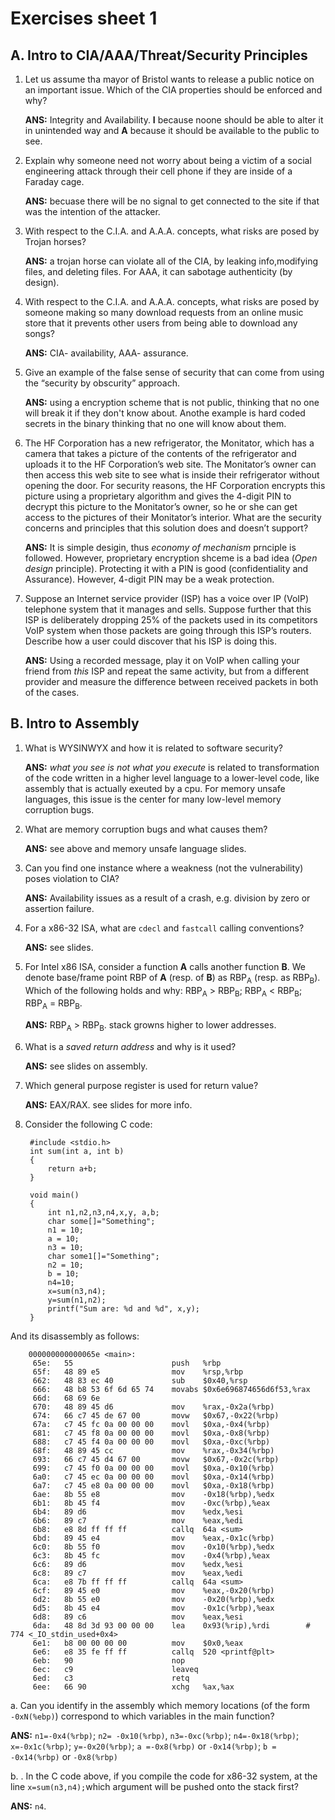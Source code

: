 # Exercises sheet 1

## A. Intro to CIA/AAA/Threat/Security Principles
1. Let us assume tha mayor of Bristol wants to release a public notice on an important issue. Which of the CIA properties should be enforced and why?

	**ANS:** Integrity and Availability. **I** because noone should be able to alter it in unintended way and **A** because it should be available to the public to see.
2. Explain why someone need not worry about being a victim of a social engineering attack through their cell phone if they are inside of a Faraday cage.

	**ANS:** becuase there will be no signal to get connected to the site if that was the intention of the attacker.
3. With respect to the C.I.A. and A.A.A. concepts, what risks are posed by Trojan horses?

	**ANS:** a trojan horse can violate all of the CIA, by leaking info,modifying files, and deleting files. For AAA, it can sabotage authenticity (by design).
4. With respect to the C.I.A. and A.A.A. concepts, what risks are posed by someone making so many download requests from an online music store that it prevents other users from being able to download any songs?

	**ANS:** CIA- availability, AAA- assurance.
5. Give an example of the false sense of security that can come from using the “security by obscurity” approach.

	**ANS:** using a encryption scheme that is not public, thinking that no one will break it if they don't know about. Anothe example is hard coded secrets in the binary thinking that no one will know about them.
6. The HF Corporation has a new refrigerator, the Monitator, which has a camera that takes a picture of the contents of the refrigerator and uploads it to the HF Corporation’s web site. The Monitator’s owner can then access this web site to see what is inside their refrigerator without opening the door. For security reasons, the HF Corporation encrypts this picture using a proprietary algorithm and gives the 4-digit PIN to decrypt this picture to the Monitator’s owner, so he or she can get access to the pictures of their Monitator’s interior. What are the security concerns and principles that this solution does and doesn’t support?

	**ANS:** It is simple desigin, thus *economy of mechanism* prnciple is followed. However, proprietary encryption shceme is a bad idea (*Open design* principle). Protecting it with a PIN is good (confidentiality and Assurance). However, 4-digit PIN may be a weak protection.
7. Suppose an Internet service provider (ISP) has a voice over IP (VoIP) telephone system that it manages and sells. Suppose further that this ISP is deliberately dropping 25% of the packets used in its competitors VoIP system when those packets are going through this ISP’s routers. Describe how a user could discover that his ISP is doing this.

	**ANS:** Using a recorded message, play it on VoIP when calling your friend from *this* ISP and repeat the same activity, but from a different provider and measure the difference between received packets in both of the cases.

## B. Intro to Assembly

1. What is WYSINWYX and how it is related to software security?

	**ANS:** *what you see is not what you execute* is related to transformation of the code written in a higher level language to a lower-level code, like assembly that is actually exeuted by a cpu. For memory unsafe languages, this issue is the center for many low-level memory corruption bugs.
2. What are memory corruption bugs and what causes them?

	**ANS:** see above and memory unsafe language slides.
3. Can you find one instance where a weakness (not the vulnerability) poses violation to CIA?

	**ANS:** Availability issues as a result of a crash, e.g. division by zero or assertion failure.
4. For a x86-32 ISA, what are `cdecl` and `fastcall` calling conventions?

	**ANS:** see slides.
5. For Intel x86 ISA, consider a function **A** calls another function **B**. We denote base/frame point RBP of **A** (resp. of **B**) as RBP<sub>A</sub> (resp. as RBP<sub>B</sub>). Which of the following holds and why:
	RBP<sub>A</sub> > RBP<sub>B</sub>; RBP<sub>A</sub> < RBP<sub>B</sub>; RBP<sub>A</sub> = RBP<sub>B</sub>.

	**ANS:** RBP<sub>A</sub> > RBP<sub>B</sub>. stack growns higher to lower addresses.
6. What  is a *saved return address* and why is it used?

	**ANS:** see slides on assembly.
7. Which general purpose register is used for return value?

	**ANS:** EAX/RAX. see slides for more info.
8. Consider the following C code:

		#include <stdio.h>
		int sum(int a, int b)
		{
		    return a+b;
		}

		void main()
		{
		    int n1,n2,n3,n4,x,y, a,b;
		    char some[]="Something";
		    n1 = 10;
		    a = 10;
		    n3 = 10;
		    char some1[]="Something";
		    n2 = 10;
		    b = 10;
		    n4=10;
		    x=sum(n3,n4);
		    y=sum(n1,n2);
		    printf("Sum are: %d and %d", x,y);
		}
And its disassembly as follows:

		000000000000065e <main>:
		 65e:	55                   	push   %rbp
		 65f:	48 89 e5             	mov    %rsp,%rbp
		 662:	48 83 ec 40          	sub    $0x40,%rsp
		 666:	48 b8 53 6f 6d 65 74 	movabs $0x6e696874656d6f53,%rax
		 66d:	68 69 6e
		 670:	48 89 45 d6          	mov    %rax,-0x2a(%rbp)
		 674:	66 c7 45 de 67 00    	movw   $0x67,-0x22(%rbp)
		 67a:	c7 45 fc 0a 00 00 00 	movl   $0xa,-0x4(%rbp)
		 681:	c7 45 f8 0a 00 00 00 	movl   $0xa,-0x8(%rbp)
		 688:	c7 45 f4 0a 00 00 00 	movl   $0xa,-0xc(%rbp)
		 68f:	48 89 45 cc          	mov    %rax,-0x34(%rbp)
		 693:	66 c7 45 d4 67 00    	movw   $0x67,-0x2c(%rbp)
		 699:	c7 45 f0 0a 00 00 00 	movl   $0xa,-0x10(%rbp)
		 6a0:	c7 45 ec 0a 00 00 00 	movl   $0xa,-0x14(%rbp)
		 6a7:	c7 45 e8 0a 00 00 00 	movl   $0xa,-0x18(%rbp)
		 6ae:	8b 55 e8             	mov    -0x18(%rbp),%edx
		 6b1:	8b 45 f4             	mov    -0xc(%rbp),%eax
		 6b4:	89 d6                	mov    %edx,%esi
		 6b6:	89 c7                	mov    %eax,%edi
		 6b8:	e8 8d ff ff ff       	callq  64a <sum>
		 6bd:	89 45 e4             	mov    %eax,-0x1c(%rbp)
		 6c0:	8b 55 f0             	mov    -0x10(%rbp),%edx
		 6c3:	8b 45 fc             	mov    -0x4(%rbp),%eax
		 6c6:	89 d6                	mov    %edx,%esi
		 6c8:	89 c7                	mov    %eax,%edi
		 6ca:	e8 7b ff ff ff       	callq  64a <sum>
		 6cf:	89 45 e0             	mov    %eax,-0x20(%rbp)
		 6d2:	8b 55 e0             	mov    -0x20(%rbp),%edx
		 6d5:	8b 45 e4             	mov    -0x1c(%rbp),%eax
		 6d8:	89 c6                	mov    %eax,%esi
		 6da:	48 8d 3d 93 00 00 00 	lea    0x93(%rip),%rdi        # 774 <_IO_stdin_used+0x4>
		 6e1:	b8 00 00 00 00       	mov    $0x0,%eax
		 6e6:	e8 35 fe ff ff       	callq  520 <printf@plt>
		 6eb:	90                   	nop
		 6ec:	c9                   	leaveq
		 6ed:	c3                   	retq   
		 6ee:	66 90                	xchg   %ax,%ax

a. Can you identify in the assembly which memory locations (of the form `-0xN(%ebp)`) correspond to which variables in the main function?

**ANS:** `n1=-0x4(%rbp)`; `n2= -0x10(%rbp)`, `n3=-0xc(%rbp)`; `n4=-0x18(%rbp)`; `x=-0x1c(%rbp)`; `y=-0x20(%rbp)`; `a =-0x8(%rbp)` or `-0x14(%rbp)`; `b = -0x14(%rbp)` or `-0x8(%rbp)`

b. . In the C code above, if you compile the code for x86-32 system, at the line `x=sum(n3,n4);`which argument will be pushed onto the stack first?

**ANS:** `n4`.

